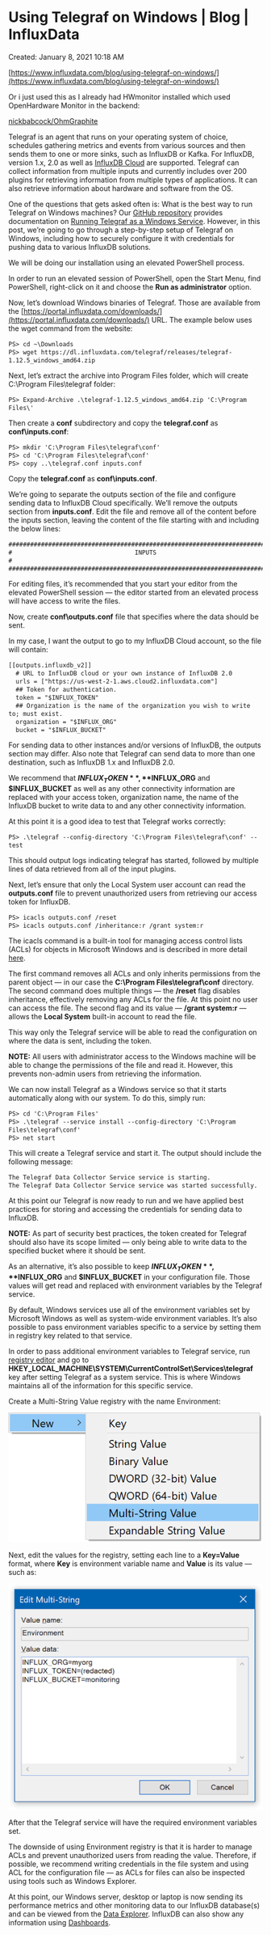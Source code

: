 # Using Telegraf on Windows | Blog | InfluxData

Created: January 8, 2021 10:18 AM

[https://www.influxdata.com/blog/using-telegraf-on-windows/](https://www.influxdata.com/blog/using-telegraf-on-windows/)

Or i just used this as I already had HWmonitor installed which used OpenHardware Monitor in the backend: 

[nickbabcock/OhmGraphite](https://github.com/nickbabcock/OhmGraphite)

Telegraf is an agent that runs on your operating system of choice, schedules gathering metrics and events from various sources and then sends them to one or more sinks, such as InfluxDB or Kafka. For InfluxDB, version 1.x, 2.0 as well as [InfluxDB Cloud](https://cloud2.influxdata.com/) are supported. Telegraf can collect information from multiple inputs and currently includes over 200 plugins for retrieving information from multiple types of applications. It can also retrieve information about hardware and software from the OS.

One of the questions that gets asked often is: What is the best way to run Telegraf on Windows machines? Our [GitHub repository](https://github.com/influxdata/telegraf) provides documentation on [Running Telegraf as a Windows Service](https://github.com/influxdata/telegraf/blob/master/docs/WINDOWS_SERVICE.md). However, in this post, we’re going to go through a step-by-step setup of Telegraf on Windows, including how to securely configure it with credentials for pushing data to various InfluxDB solutions.

We will be doing our installation using an elevated PowerShell process.

In order to run an elevated session of PowerShell, open the Start Menu, find PowerShell, right-click on it and choose the **Run as administrator** option.

Now, let’s download Windows binaries of Telegraf. Those are available from the [https://portal.influxdata.com/downloads/](https://portal.influxdata.com/downloads/) URL. The example below uses the wget command from the website:

```
PS> cd ~\Downloads
PS> wget https://dl.influxdata.com/telegraf/releases/telegraf-1.12.5_windows_amd64.zip
```

Next, let’s extract the archive into Program Files folder, which will create C:\Program Files\telegraf folder:

```
PS> Expand-Archive .\telegraf-1.12.5_windows_amd64.zip 'C:\Program Files\'
```

Then create a **conf** subdirectory and copy the **telegraf.conf** as **conf\inputs.conf**:

```
PS> mkdir 'C:\Program Files\telegraf\conf'
PS> cd 'C:\Program Files\telegraf\conf'
PS> copy ..\telegraf.conf inputs.conf
```

Copy the **telegraf.conf** as **conf\inputs.conf**.

We’re going to separate the outputs section of the file and configure sending data to InfluxDB Cloud specifically. We’ll remove the outputs section from **inputs.conf**. Edit the file and remove all of the content before the inputs section, leaving the content of the file starting with and including the below lines:

```
###############################################################################
#                                  INPUTS                                     #
###############################################################################
```

For editing files, it’s recommended that you start your editor from the elevated PowerShell session — the editor started from an elevated process will have access to write the files.

Now, create **conf\outputs.conf** file that specifies where the data should be sent.

In my case, I want the output to go to my InfluxDB Cloud account, so the file will contain:

```
[[outputs.influxdb_v2]]
  # URL to InfluxDB cloud or your own instance of InfluxDB 2.0
  urls = ["https://us-west-2-1.aws.cloud2.influxdata.com"]
  ## Token for authentication.
  token = "$INFLUX_TOKEN"
  ## Organization is the name of the organization you wish to write to; must exist.
  organization = "$INFLUX_ORG"
  bucket = "$INFLUX_BUCKET"
```

For sending data to other instances and/or versions of InfluxDB, the outputs section may differ. Also note that Telegraf can send data to more than one destination, such as InfluxDB 1.x and InfluxDB 2.0.

We recommend that **$INFLUX_TOKEN**, **$INFLUX_ORG** and **$INFLUX_BUCKET** as well as any other connectivity information are replaced with your access token, organization name, the name of the InfluxDB bucket to write data to and any other connectivity information.

At this point it is a good idea to test that Telegraf works correctly:

```
PS> .\telegraf --config-directory 'C:\Program Files\telegraf\conf' --test
```

This should output logs indicating telegraf has started, followed by multiple lines of data retrieved from all of the input plugins.

Next, let’s ensure that only the Local System user account can read the **outputs.conf** file to prevent unauthorized users from retrieving our access token for InfluxDB.

```
PS> icacls outputs.conf /reset
PS> icacls outputs.conf /inheritance:r /grant system:r
```

The icacls command is a built-in tool for managing access control lists (ACLs) for objects in Microsoft Windows and is described in more detail [here](https://docs.microsoft.com/en-us/windows-server/administration/windows-commands/icacls).

The first command removes all ACLs and only inherits permissions from the parent object — in our case the **C:\Program Files\telegraf\conf** directory. The second command does multiple things — the **/reset** flag disables inheritance, effectively removing any ACLs for the file. At this point no user can access the file. The second flag and its value — **/grant system:r** — allows the **Local System** built-in account to read the file.

This way only the Telegraf service will be able to read the configuration on where the data is sent, including the token.

**NOTE:** All users with administrator access to the Windows machine will be able to change the permissions of the file and read it. However, this prevents non-admin users from retrieving the information.

We can now install Telegraf as a Windows service so that it starts automatically along with our system. To do this, simply run:

```
PS> cd 'C:\Program Files'
PS> .\telegraf --service install --config-directory 'C:\Program Files\telegraf\conf'
PS> net start
```

This will create a Telegraf service and start it. The output should include the following message:

```
The Telegraf Data Collector Service service is starting.
The Telegraf Data Collector Service service was started successfully.
```

At this point our Telegraf is now ready to run and we have applied best practices for storing and accessing the credentials for sending data to InfluxDB.

**NOTE:** As part of security best practices, the token created for Telegraf should also have its scope limited — only being able to write data to the specified bucket where it should be sent.

As an alternative, it’s also possible to keep **$INFLUX_TOKEN**, **$INFLUX_ORG** and **$INFLUX_BUCKET** in your configuration file. Those values will get read and replaced with environment variables by the Telegraf service.

By default, Windows services use all of the environment variables set by Microsoft Windows as well as system-wide environment variables. It’s also possible to pass environment variables specific to a service by setting them in registry key related to that service.

In order to pass additional environment variables to Telegraf service, run [registry editor](https://support.microsoft.com/en-us/help/4027573/windows-10-open-registry-editor) and go to **HKEY_LOCAL_MACHINE\SYSTEM\CurrentControlSet\Services\telegraf** key after setting Telegraf as a system service. This is where Windows maintains all of the information for this specific service.

Create a Multi-String Value registry with the name Environment:

![Using%20Telegraf%20on%20Windows%20Blog%20InfluxData%202062a9a85a7a4126acacc2898186bf41/multi-string-value-registry-telegraf.png](Using%20Telegraf%20on%20Windows%20Blog%20InfluxData%202062a9a85a7a4126acacc2898186bf41/multi-string-value-registry-telegraf.png)

Next, edit the values for the registry, setting each line to a **Key=Value** format, where **Key** is environment variable name and **Value** is its value — such as:

![Using%20Telegraf%20on%20Windows%20Blog%20InfluxData%202062a9a85a7a4126acacc2898186bf41/edit-registry-values-telegraf.png](Using%20Telegraf%20on%20Windows%20Blog%20InfluxData%202062a9a85a7a4126acacc2898186bf41/edit-registry-values-telegraf.png)

After that the Telegraf service will have the required environment variables set.

The downside of using Environment registry is that it is harder to manage ACLs and prevent unauthorized users from reading the value. Therefore, if possible, we recommend writing credentials in the file system and using ACL for the configuration file — as ACLs for files can also be inspected using tools such as Windows Explorer.

At this point, our Windows server, desktop or laptop is now sending its performance metrics and other monitoring data to our InfluxDB database(s) and can be viewed from the [Data Explorer](https://v2.docs.influxdata.com/v2.0/visualize-data/explore-metrics/). InfluxDB can also show any information using [Dashboards](https://v2.docs.influxdata.com/v2.0/visualize-data/dashboards/).